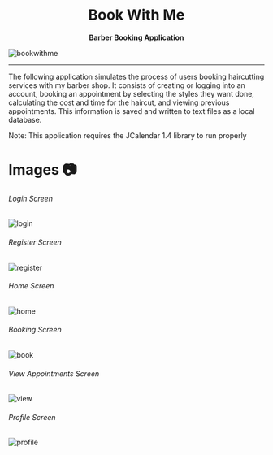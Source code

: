 <h1 align="center">Book With Me</h1>
<p align="center">
  <b>Barber Booking Application</b><br>
<p/>

![bookwithme](https://user-images.githubusercontent.com/76707560/164144427-82d39406-15f9-4edf-9e99-902d140b0532.jpg)

---
 The following application simulates the process of users booking haircutting services with my barber shop.
 It consists of creating or logging into an account, booking an appointment by selecting the styles they want done,
 calculating the cost and time for the haircut, and viewing previous appointments.
 This information is saved and written to text files as a local database.
 
Note: This application requires the JCalendar 1.4 library to run properly
 
# Images 📷
###### Login Screen
![login](https://user-images.githubusercontent.com/76707560/121822155-86332d80-cc6b-11eb-85ef-ed608b5ed248.png)
###### Register Screen
![register](https://user-images.githubusercontent.com/76707560/121822157-892e1e00-cc6b-11eb-8e4a-d61d0399ff5d.png)
###### Home Screen
![home](https://user-images.githubusercontent.com/76707560/121822161-8cc1a500-cc6b-11eb-83d8-34b95c1437ee.png)
###### Booking Screen
![book](https://user-images.githubusercontent.com/76707560/121822163-8e8b6880-cc6b-11eb-94b3-79031307a04d.png)
###### View Appointments Screen
![view](https://user-images.githubusercontent.com/76707560/121822165-90edc280-cc6b-11eb-8808-827127a019b4.png)
###### Profile Screen
![profile](https://user-images.githubusercontent.com/76707560/121822167-92b78600-cc6b-11eb-933a-ced2f435e4be.png)
